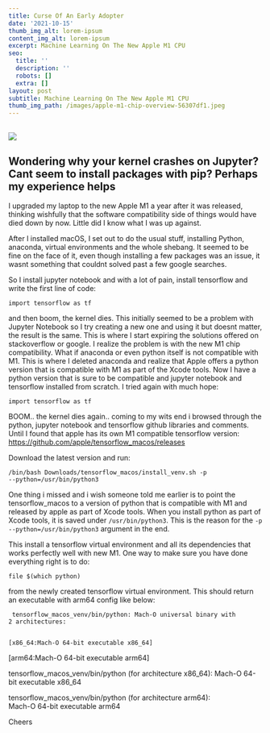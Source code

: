 ```yaml
---
title: Curse Of An Early Adopter
date: '2021-10-15'
thumb_img_alt: lorem-ipsum
content_img_alt: lorem-ipsum
excerpt: Machine Learning On The New Apple M1 CPU
seo:
  title: ''
  description: ''
  robots: []
  extra: []
layout: post
subtitle: Machine Learning On The New Apple M1 CPU
thumb_img_path: /images/apple-m1-chip-overview-56307df1.jpeg
---
```

## ![](/images/apple-m1-chip-overview.jpeg)

## Wondering why your kernel crashes on Jupyter? Cant seem to install packages with pip? Perhaps my experience helps

I upgraded my laptop to the new Apple M1 a year after it was released, thinking wishfully that the software compatibility side of things would have died down by now. Little did I know what I was up against.

After I installed macOS, I set out to do the usual stuff, installing Python, anaconda, virtual environments and the whole shebang. It seemed to be fine on the face of it, even though installing a few packages was an issue, it wasnt something that couldnt solved past a few google searches.

So I install jupyter notebook and with a lot of pain, install tensorflow and write the first line of code:

<code>import tensorflow as tf </code>

and then boom, the kernel dies. This initially seemed to be a problem with Jupyter Notebook so I try creating a new one and using it but doesnt matter, the result is the same. This is where I start expiring the solutions offered on stackoverflow or google. I realize the problem is with the new M1 chip compatibility.  What if anaconda or even python itself is not compatible with M1. This is where I deleted anaconda and realize that Apple offers a python version that is compatible with M1 as part of the Xcode tools. Now I have a python version that is sure to be compatible and jupyter notebook and tensorflow installed from scratch. I tried again with much hope:

<code>import tensorflow as tf</code>

BOOM.. the kernel dies again.. coming to my wits end i browsed through the python, jupyter notebook and tensorflow github libraries and comments. Until I found that apple has its own M1 compatible tensorflow version: <https://github.com/apple/tensorflow_macos/releases>

Download the latest version and run:

<code>/bin/bash Downloads/tensorflow_macos/install_venv.sh -p --python=/usr/bin/python3</code>

One thing i missed and i wish someone told me earlier is to point the tensorflow_macos to a version of python that is compatible with M1 and released by apple as part of Xcode tools. When you install python as part of Xcode tools, it is saved under <code>/usr/bin/python3</code>. This is the reason for the <code>-p --python=/usr/bin/python3</code> argument in the end.

This install a tensorflow virtual environment and all its dependencies that works perfectly well with new M1. One way to make sure you have done everything right is to do: 

<code>file $(which python) </code>

from the newly created tensorflow virtual environment. This should return an executable with arm64 config like below: 


<code> tensorflow_macos_venv/bin/python: Mach-O universal binary with 2 architectures:</code>

<code>
[x86_64:Mach-O 64-bit executable x86_64]</code>

[arm64:Mach-O 64-bit executable arm64] </code>

tensorflow_macos_venv/bin/python (for architecture x86\_64): Mach-O 64-bit executable x86\_64 </code>

tensorflow_macos_venv/bin/python (for architecture arm64):	        
Mach-O 64-bit executable arm64 </code>

</code>

Cheers
